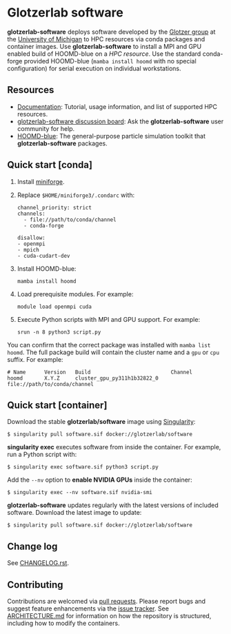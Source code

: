 # Glotzerlab software

**glotzerlab-software** deploys software developed by the [Glotzer
group](<http://glotzerlab.engin.umich.edu>) at the [University of Michigan](https://www.umich.edu/)
to HPC resources via conda packages and container images. Use **glotzerlab-software** to install
a MPI and GPU enabled build of HOOMD-blue on a *HPC resource*. Use the standard conda-forge
provided HOOMD-blue (`mamba install hoomd` with no special configuration) for serial execution
on individual workstations.

## Resources

* [Documentation](https://glotzerlab-software.readthedocs.io/):
  Tutorial, usage information, and list of supported HPC resources.
* [glotzerlab-software discussion board](https://github.com/glotzerlab/software/discussions):
  Ask the **glotzerlab-software** user community for help.
* [HOOMD-blue](https://glotzerlab.engin.umich.edu/hoomd-blue/): The general-purpose particle
  simulation toolkit that **glotzerlab-software** packages.

## Quick start [conda]

1. Install [miniforge](https://github.com/conda-forge/miniforge).
2. Replace `$HOME/miniforge3/.condarc` with:

       channel_priority: strict
       channels:
         - file://path/to/conda/channel
         - conda-forge

       disallow:
       - openmpi
       - mpich
       - cuda-cudart-dev

3. Install HOOMD-blue:

       mamba install hoomd

4. Load prerequisite modules. For example:

       module load openmpi cuda

5. Execute Python scripts with MPI and GPU support. For example:

       srun -n 8 python3 script.py

You can confirm that the correct package was installed with `mamba list hoomd`. The full package
build will contain the cluster name and a `gpu` or `cpu` suffix. For example:

    # Name      Version   Build                          Channel
    hoomd       X.Y.Z     cluster_gpu_py311h1b32822_0    file://path/to/conda/channel

## Quick start [container]

Download the stable **glotzerlab/software** image using
[Singularity](https://sylabs.io/singularity/):

    $ singularity pull software.sif docker://glotzerlab/software

**singularity exec** executes software from inside the container. For example, run a Python script
with:

    $ singularity exec software.sif python3 script.py

Add the ``--nv`` option to **enable NVIDIA GPUs** inside the container:

    $ singularity exec --nv software.sif nvidia-smi

**glotzerlab-software** updates regularly with the latest versions of included software. Download
the latest image to update:

    $ singularity pull software.sif docker://glotzerlab/software

## Change log

See [CHANGELOG.rst](CHANGELOG.rst).

## Contributing

Contributions are welcomed via [pull requests](https://github.com/glotzerlab/software/pulls). Please
report bugs and suggest feature enhancements via the [issue
tracker](https://github.com/glotzerlab/software/issues). See [ARCHITECTURE.md](ARCHITECTURE.md) for
information on how the repository is structured, including how to modify the containers.
